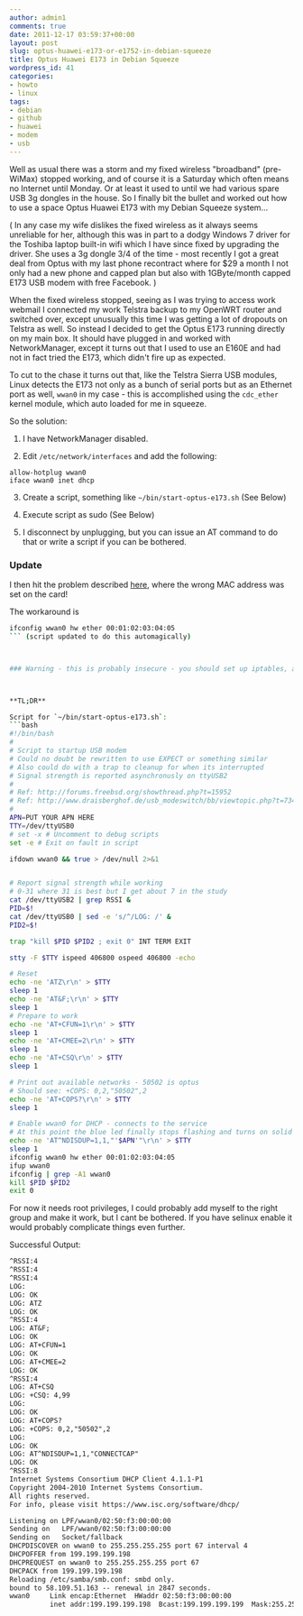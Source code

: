 ```yaml
---
author: admin1
comments: true
date: 2011-12-17 03:59:37+00:00
layout: post
slug: optus-huawei-e173-or-e1752-in-debian-squeeze
title: Optus Huawei E173 in Debian Squeeze
wordpress_id: 41
categories:
- howto
- linux
tags:
- debian
- github
- huawei
- modem
- usb
---
```


Well as usual there was a storm and my fixed wireless "broadband" (pre-WiMax) stopped working, and of course it is a Saturday which often means no Internet until Monday.  Or at least it used to until we had various spare USB 3g dongles in the house.  So I finally bit the bullet and worked out how to use a space Optus Huawei E173 with my Debian Squeeze system... <!-- more -->

( In any case my wife dislikes the fixed wireless as it always seems unreliable for her, although this was in part to a dodgy Windows 7 driver for the Toshiba laptop built-in wifi which I have since fixed by upgrading the driver. She uses a 3g dongle 3/4 of the time - most recently I got a great deal from Optus with my last phone recontract where for $29 a month I not only had a new phone and capped plan but also with 1GByte/month capped E173 USB modem with free Facebook. )

When the fixed wireless stopped, seeing as I was trying to access work webmail I connected my work Telstra backup to my OpenWRT router and switched over, except unusually this time I was getting a lot of dropouts on Telstra as well. 
So instead I decided to get the Optus E173 running directly on my main box.  It should have plugged in and worked with NetworkManager, except it turns out that I used to use an E160E and had not in fact tried the E173, which didn't fire up as expected.

To cut to the chase it turns out that, like the Telstra Sierra USB modules, Linux detects the E173 not only as a bunch of serial ports but as an Ethernet port as well, `wwan0` in my case - this is accomplished using the `cdc_ether` kernel module, which auto loaded for me in squeeze.

So the solution:


  1. I have NetworkManager disabled.


  2. Edit `/etc/network/interfaces` and add the following:
```plain
allow-hotplug wwan0
iface wwan0 inet dhcp
```



  3. Create a script, something like `~/bin/start-optus-e173.sh` (See Below)


  4. Execute script as sudo (See Below)


  5. I disconnect by unplugging, but you can issue an AT command to do that or write a script if you can be bothered.





### Update



I then hit the problem described [here](http://osdir.com/ml/comp.os.linux.hardware/2011-09/msg00015.html), where the wrong MAC address was set on the card!

The workaround is
```bash
ifconfig wwan0 hw ether 00:01:02:03:04:05
``` (script updated to do this automagically)



### Warning - this is probably insecure - you should set up iptables, and using the dodgy MAC could be dangerous. But this does for an emergency



**TL;DR**

Script for `~/bin/start-optus-e173.sh`:
```bash
#!/bin/bash
#
# Script to startup USB modem
# Could no doubt be rewritten to use EXPECT or something similar
# Also could do with a trap to cleanup for when its interrupted
# Signal strength is reported asynchronusly on ttyUSB2
#
# Ref: http://forums.freebsd.org/showthread.php?t=15952
# Ref: http://www.draisberghof.de/usb_modeswitch/bb/viewtopic.php?t=734
#
APN=PUT YOUR APN HERE
TTY=/dev/ttyUSB0
# set -x # Uncomment to debug scripts
set -e # Exit on fault in script

ifdown wwan0 && true > /dev/null 2>&1


# Report signal strength while working
# 0-31 where 31 is best but I get about 7 in the study
cat /dev/ttyUSB2 | grep RSSI &
PID=$!
cat /dev/ttyUSB0 | sed -e 's/^/LOG: /' &
PID2=$!

trap "kill $PID $PID2 ; exit 0" INT TERM EXIT

stty -F $TTY ispeed 406800 ospeed 406800 -echo

# Reset
echo -ne 'ATZ\r\n' > $TTY
sleep 1
echo -ne 'AT&F;\r\n' > $TTY
sleep 1
# Prepare to work
echo -ne 'AT+CFUN=1\r\n' > $TTY
sleep 1
echo -ne 'AT+CMEE=2\r\n' > $TTY
sleep 1
echo -ne 'AT+CSQ\r\n' > $TTY
sleep 1

# Print out available networks - 50502 is optus
# Should see: +COPS: 0,2,"50502",2
echo -ne 'AT+COPS?\r\n' > $TTY
sleep 1

# Enable wwan0 for DHCP - connects to the service
# At this point the blue led finally stops flashing and turns on solid
echo -ne 'AT^NDISDUP=1,1,"'$APN'"\r\n' > $TTY
sleep 1
ifconfig wwan0 hw ether 00:01:02:03:04:05
ifup wwan0
ifconfig | grep -A1 wwan0
kill $PID $PID2
exit 0
```

For now it needs root privileges, I could probably add myself to the right group and make it work, but I cant be bothered. If you have selinux enable it would probably complicate things even further.

Successful Output:
```default
^RSSI:4
^RSSI:4
^RSSI:4
LOG: 
LOG: OK
LOG: ATZ
LOG: OK
^RSSI:4
LOG: AT&F;
LOG: OK
LOG: AT+CFUN=1
LOG: OK
LOG: AT+CMEE=2
LOG: OK
^RSSI:4
LOG: AT+CSQ
LOG: +CSQ: 4,99
LOG: 
LOG: OK
LOG: AT+COPS?
LOG: +COPS: 0,2,"50502",2
LOG: 
LOG: OK
LOG: AT^NDISDUP=1,1,"CONNECTCAP"
LOG: OK
^RSSI:8
Internet Systems Consortium DHCP Client 4.1.1-P1
Copyright 2004-2010 Internet Systems Consortium.
All rights reserved.
For info, please visit https://www.isc.org/software/dhcp/

Listening on LPF/wwan0/02:50:f3:00:00:00
Sending on   LPF/wwan0/02:50:f3:00:00:00
Sending on   Socket/fallback
DHCPDISCOVER on wwan0 to 255.255.255.255 port 67 interval 4
DHCPOFFER from 199.199.199.198
DHCPREQUEST on wwan0 to 255.255.255.255 port 67
DHCPACK from 199.199.199.198
Reloading /etc/samba/smb.conf: smbd only.
bound to 58.109.51.163 -- renewal in 2847 seconds.
wwan0     Link encap:Ethernet  HWaddr 02:50:f3:00:00:00  
          inet addr:199.199.199.198  Bcast:199.199.199.199  Mask:255.255.255.248

```






